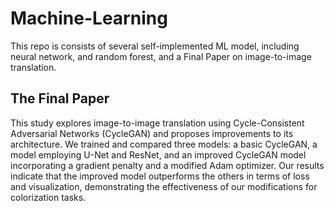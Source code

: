 # Machine-Learning

This repo is consists of several self-implemented ML model, including neural network, and random forest, and a Final Paper on image-to-image translation.


## The Final Paper
This study explores image-to-image translation using Cycle-Consistent Adversarial Networks (CycleGAN) and proposes improvements to its architecture. We trained and compared three models: a basic CycleGAN, a model employing U-Net and ResNet, and an improved CycleGAN model incorporating a gradient penalty and a modified Adam optimizer. Our results indicate that the improved model outperforms the others in terms of loss and visualization, demonstrating the effectiveness of our modifications for colorization tasks.

